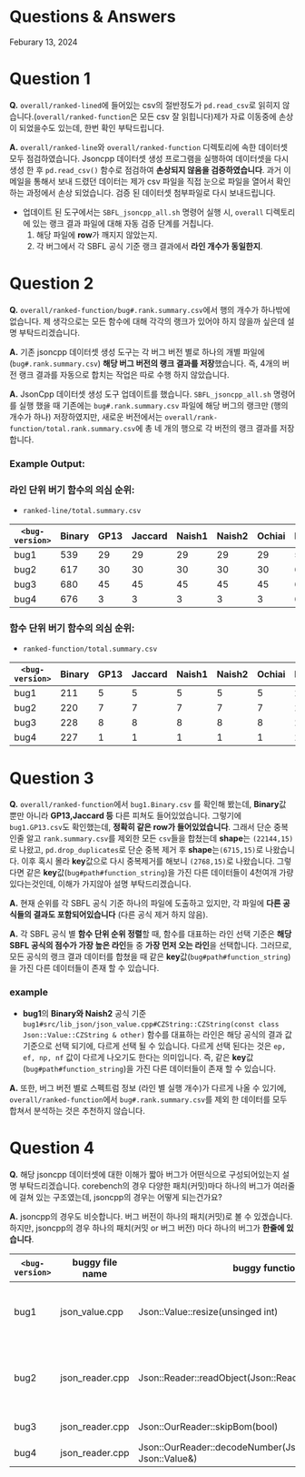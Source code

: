 # Questions & Answers
Feburary 13, 2024


# Question 1
**Q.** ```overall/ranked-lined```에 들어있는 csv의 절반정도가 ```pd.read_csv```로 읽히지 않습니다.(```overall/ranked-function```은 모든 csv 잘 읽힙니다)제가 자료 이동중에 손상이 되었을수도 있는데, 한번 확인 부탁드립니다.

**A.** ```overall/ranked-line```와 ```overall/ranked-function``` 디렉토리에 속한 데이터셋 모두 점검하였습니다. Jsoncpp 데이터셋 생성 프로그램을 실행하여 데이터셋을 다시 생성 한 후 ```pd.read_csv()``` 함수로 점검하여 **손상되지 않음을 검증하였습니다**. 과거 이메일을 통해서 보내 드렸던 데이터는 제가 csv 파일을 직접 눈으로 파일을 열어서 확인하는 과정에서 손상 되었습니다. 검증 된 데이터셋 첨부파일로 다시 보내드립니다.

* 업데이트 된 도구에서는 ```SBFL_jsoncpp_all.sh``` 명령어 실행 시, ```overall``` 디렉토리에 있는 랭크 결과 파일에 대해 자동 검증 단계를 거칩니다.
    1. 해당 파일에 **row**가 깨지지 않았는지.
    2. 각 버그에서 각 SBFL 공식 기준 랭크 결과에서 **라인 개수가 동일한지**.


# Question 2
**Q.** ```overall/ranked-function/bug#.rank.summary.csv```에서 행의 개수가 하나밖에 없습니다. 제 생각으로는 모든 함수에 대해 각각의 랭크가 있어야 하지 않을까 싶은데 설명 부탁드리겠습니다.

**A.** 기존 jsoncpp 데이터셋 생성 도구는 각 버그 버전 별로 하나의 개별 파일에 (```bug#.rank.summary.csv```) **해당 버그 버전의 랭크 결과를 저장**했습니다. 즉, 4개의 버전 랭크 결과를 자동으로 합치는 작업은 따로 수행 하지 않았습니다.

**A.** JsonCpp 데이터셋 생성 도구 업데이트를 했습니다. ```SBFL_jsoncpp_all.sh``` 명령어를 실행 했을 때 기존에는 ```bug#.rank.summary.csv``` 파일에 해당 버그의 랭크만 (행의 개수가 하나) 저장하였지만, 새로운 버전에서는 ```overall/rank-function/total.rank.summary.csv```에 총 네 개의 행으로 각 버전의 랭크 결과를 저장합니다.

### Example Output:
### 라인 단위 버기 함수의 의심 순위:
  * ```ranked-line/total.summary.csv```

```<bug-version>``` | Binary | GP13 | Jaccard | Naish1 | Naish2 | Ochiai | Russe+Rao | Wong1
--- | --- | --- | --- | --- | --- | --- | --- | ---
bug1 | 539 | 29 | 29 | 29 | 29 | 29 | 539 | 539
bug2 | 617 | 30 | 30 | 30 | 30 | 30 | 617 | 617
bug3 | 680 | 45 | 45 | 45 | 45 | 45 | 680 | 680
bug4 | 676 | 3 | 3 | 3 | 3 | 3 | 676 | 676

### 함수 단위 버기 함수의 의심 순위:
  * ```ranked-function/total.summary.csv```

```<bug-version>``` | Binary | GP13 | Jaccard | Naish1 | Naish2 | Ochiai | Russe+Rao | Wong1
--- | --- | --- | --- | --- | --- | --- | --- | ---
bug1 | 211 | 5 | 5 | 5 | 5 | 5 | 211 | 211
bug2 | 220 | 7 | 7 | 7 | 7 | 7 | 220 | 220
bug3 | 228 | 8 | 8 | 8 | 8 | 8 | 228 | 228
bug4 | 227 | 1 | 1 | 1 | 1 | 1 | 227 | 227


# Question 3
**Q.** ```overall/ranked-function```에서 ```bug1.Binary.csv``` 를 확인해 봤는데, **Binary**값 뿐만 아니라 **GP13,Jaccard 등** 다른 피쳐도 들어있었습니다. 그렇기에 ```bug1.GP13.csv```도 확인했는데, **정확히 같은 row가 들어있었습니다**. 그래서 단순 중복인줄 알고 ```rank.summary.csv```를 제외한 모든 ```csv```들을 합쳤는데 **shape**는 ```(22144,15)```로 나왔고, ```pd.drop_duplicates```로 단순 중복 제거 후 **shape**는```(6715,15)```로 나왔습니다. 이후 혹시 몰라 **key**값으로 다시 중복제거를 해보니 ```(2768,15)```로 나왔습니다. 그렇다면 같은 **key**값(```bug#path#function_string```)을 가진 다른 데이터들이 4천여개 가량 있다는것인데, 이해가 가지않아 설명 부탁드리겠습니다.

**A.** 현재 순위를 각 SBFL 공식 기준 하나의 파일에 도출하고 있지만, 각 파일에 **다른 공식들의 결과도 포함되어있습니다** (다른 공식 제거 하지 않음).

**A.** 각 SBFL 공식 별 **함수 단위 순위 정렬**할 때, 함수를 대표하는 라인 선택 기준은 **해당 SBFL 공식의 점수가 가장 높은 라인**들 중 **가장 먼저 오는 라인**을 선택합니다. 그러므로, 모든 공식의 랭크 결과 데이터를 합쳤을 때 같은 **key**값(```bug#path#function_string```)을 가진 다른 데이터들이 존재 할 수 있습니다.

### example
* **bug1**의 **Binary와 Naish2** 공식 기준 ```bug1#src/lib_json/json_value.cpp#CZString::CZString(const class Json::Value::CZString & other)``` 함수를 대표하는 라인은 해당 공식의 결과 값 기준으로 선택 되기에, 다르게 선택 될 수 있습니다. 다르게 선택 된다는 것은 ```ep, ef, np, nf``` 값이 다르게 나오기도 한다는 의미입니다. 즉, 같은 **key**값(```bug#path#function_string```)을 가진 다른 데이터들이 존재 할 수 있습니다.

**A.** 또한, 버그 버전 별로 스펙트럼 정보 (라인 별 실행 개수)가 다르게 나올 수 있기에, ```overall/ranked-function```에서 ```bug#.rank.summary.csv```를 제외 한 데이터를 모두 합쳐서 분석하는 것은 추천하지 않습니다.


# Question 4
**Q.** 해당 jsoncpp 데이터셋에 대한 이해가 짧아 버그가 어떤식으로 구성되어있는지 설명 부탁드리겠습니다. corebench의 경우 다양한 패치(커밋)마다 하나의 버그가 여러줄에 걸쳐 있는 구조였는데, jsoncpp의 경우는 어떻게 되는건가요?

**A.** jsoncpp의 경우도 비슷합니다. 버그 버전이 하나의 패치(커밋)로 볼 수 있겠습니다. 하지만, jsoncpp의 경우 하나의 패치(커밋 or 버그 버전) 마다 하나의 버그가 **한줄에 있습니다**.

```<bug-version>``` | buggy file name | buggy function | buggy line # | bug type
--- | --- | --- | --- | ---
bug1 | json_value.cpp | Json::Value::resize(unsinged int) | 915 | Assertion Violation: Updated size of an array type
bug2 | json_reader.cpp | Json::Reader::readObject(Json::Reader::Token&) | 467 | Assertion Violation: Input type (expecting string Value)
bug3 | json_reader.cpp | Json::OurReader::skipBom(bool) | 1279 | heap overflow
bug4 | json_reader.cpp | Json::OurReader::decodeNumber(Json::ourReader::Token&, Json::Value&) | 1628 | integer overflow